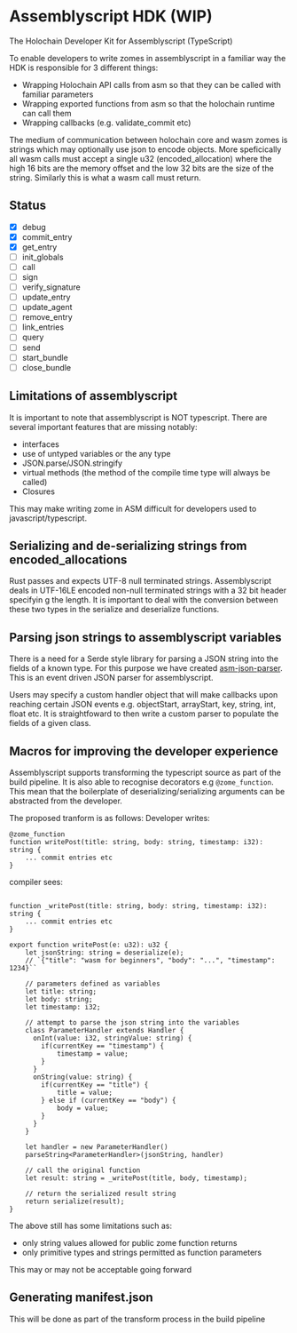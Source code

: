 # Assemblyscript HDK (WIP)
The Holochain Developer Kit for Assemblyscript (TypeScript)

To enable developers to write zomes in assemblyscript in a familiar way the HDK is responsible for 3 different things:

- Wrapping Holochain API calls from asm so that they can be called with familiar parameters
- Wrapping exported functions from asm so that the holochain runtime can call them
- Wrapping callbacks (e.g. validate_commit etc)

The medium of communication between holochain core and wasm zomes is strings which may optionally use json to encode objects. More speficically all wasm calls must accept a single u32 (encoded_allocation) where the high 16 bits are the memory offset and the low 32 bits are the size of the string. Similarly this is what a wasm call must return. 

## Status
- [x] debug
- [x] commit_entry
- [x] get_entry
- [ ] init_globals
- [ ] call
- [ ] sign
- [ ] verify_signature
- [ ] update_entry
- [ ] update_agent
- [ ] remove_entry
- [ ] link_entries
- [ ] query
- [ ] send
- [ ] start_bundle
- [ ] close_bundle

## Limitations of assemblyscript
It is important to note that assemblyscript is NOT typescript. There are several important features that are missing notably:
- interfaces
- use of untyped variables or the any type
- JSON.parse/JSON.stringify
- virtual methods (the method of the compile time type will always be called)
- Closures

This may make writing zome in ASM difficult for developers used to javascript/typescript.

## Serializing and de-serializing strings from encoded_allocations
Rust passes and expects UTF-8 null terminated strings. Assemblyscript deals in UTF-16LE encoded non-null terminated strings with a 32 bit header specifyin g the length. It is important to deal with the conversion between these two types in the serialize and deserialize functions.

## Parsing json strings to assemblyscript variables
There is a need for a Serde style library for parsing a JSON string into the fields of a known type. For this purpose we have created [asm-json-parser](https://github.com/willemolding/asm-json-parser). This is an event driven JSON parser for assemblyscript.

Users may specify a custom handler object that will make callbacks upon reaching certain JSON events e.g. objectStart, arrayStart, key, string, int, float etc. It is straightfoward to then write a custom parser to populate the fields of a given class.

## Macros for improving the developer experience
Assemblyscript supports transforming the typescript source as part of the build pipeline. It is also able to recognise decorators e.g `@zome_function`. This mean that the boilerplate of deserializing/serializing arguments can be abstracted from the developer. 

The proposed tranform is as follows:
Developer writes:
```typescript=
@zome_function
function writePost(title: string, body: string, timestamp: i32): string {
    ... commit entries etc
}
```
compiler sees:
```typescript=

function _writePost(title: string, body: string, timestamp: i32): string {
    ... commit entries etc
}

export function writePost(e: u32): u32 {
    let jsonString: string = deserialize(e);
    // `{"title": "wasm for beginners", "body": "...", "timestamp": 1234}``
    
    // parameters defined as variables
    let title: string;
    let body: string;
    let timestamp: i32;
    
    // attempt to parse the json string into the variables
    class ParameterHandler extends Handler {
      onInt(value: i32, stringValue: string) {
        if(currentKey == "timestamp") {
            timestamp = value;
        }
      }
      onString(value: string) {
        if(currentKey == "title") {
            title = value;
        } else if (currentKey == "body") {
            body = value;
        }
      }
    }
    
    let handler = new ParameterHandler()
    parseString<ParameterHandler>(jsonString, handler)
    
    // call the original function
    let result: string = _writePost(title, body, timestamp);
    
    // return the serialized result string
    return serialize(result);
}

```

The above still has some limitations such as:

- only string values allowed for public zome function returns
- only primitive types and strings permitted as function parameters

This may or may not be acceptable going forward

## Generating manifest.json
This will be done as part of the transform process in the build pipeline
